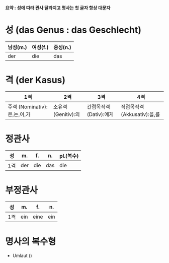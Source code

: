 #### 요약 : 성에 따라 관사 달라지고 명사는 첫 글자 항상 대문자

# 성 (das Genus : das Geschlecht)
|남성(m.)|여성(f.)|중성(n.)|
|---|---|---|
|der|die|das|

# 격 (der Kasus)
|1격|2격|3격|4격|
|---|---|---|---|
|주격 (Nominativ):은,는,이,가|소유격 (Genitiv):의|간접목적격 (Dativ):에게|직접목적격 (Akkusativ):을,를|

# 정관사
|성|m.|f.|n.|pl.(복수)|
|---|---|---|---|---|
|1격|der|die|das|die|

# 부정관사
|성|m.|f.|n.|
|---|---|---|---|
|1격|ein|eine|ein|

# 명사의 복수형
- Umlaut ()